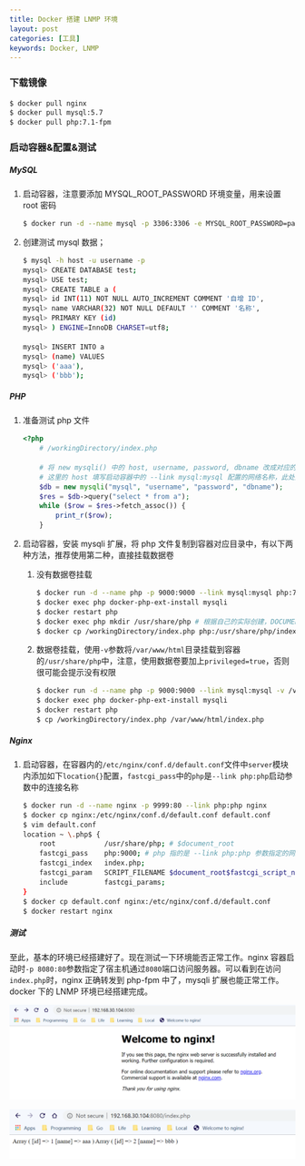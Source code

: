 ```yaml
---
title: Docker 搭建 LNMP 环境
layout: post
categories: [工具]
keywords: Docker, LNMP
---
```


### 下载镜像

```bash
$ docker pull nginx
$ docker pull mysql:5.7
$ docker pull php:7.1-fpm
```

### 启动容器&配置&测试

##### MySQL

1.	启动容器，注意要添加 MYSQL_ROOT_PASSWORD 环境变量，用来设置 root 密码

    ```bash
    $ docker run -d --name mysql -p 3306:3306 -e MYSQL_ROOT_PASSWORD=password mysql:5.7
    ```

2.	创建测试 mysql 数据；

    ```bash
    $ mysql -h host -u username -p
    mysql> CREATE DATABASE test;
    mysql> USE test;
    mysql> CREATE TABLE a (
    mysql> id INT(11) NOT NULL AUTO_INCREMENT COMMENT '自增 ID',
    mysql> name VARCHAR(32) NOT NULL DEFAULT '' COMMENT '名称',
    mysql> PRIMARY KEY (id)
    mysql> ) ENGINE=InnoDB CHARSET=utf8;

    mysql> INSERT INTO a 
    mysql> (name) VALUES 
    mysql> ('aaa'),
    mysql> ('bbb');
    ```

##### PHP

1.	准备测试 php 文件

    ```php
    <?php
        # /workingDirectory/index.php

        # 将 new mysqli() 中的 host, username, password, dbname 改成对应的值
        # 这里的 host 填写启动容器中的 --link mysql:mysql 配置的网络名称，此处为 mysql
        $db = new mysqli("mysql", "username", "password", "dbname");
        $res = $db->query("select * from a");
        while ($row = $res->fetch_assoc()) {
            print_r($row);
        }
    ```

2.	启动容器，安装 mysqli 扩展，将 php 文件复制到容器对应目录中，有以下两种方法，推荐使用第二种，直接挂载数据卷

    1.  没有数据卷挂载 

        ```bash
        $ docker run -d --name php -p 9000:9000 --link mysql:mysql php:7.1-fpm
        $ docker exec php docker-php-ext-install mysqli
        $ docker restart php
        $ docker exec php mkdir /usr/share/php # 根据自己的实际创建，DOCUMENT_ROOT
        $ docker cp /workingDirectory/index.php php:/usr/share/php/index.php
        ```
        
    2.  数据卷挂载，使用`-v`参数将`/var/www/html`目录挂载到容器的`/usr/share/php`中，注意，使用数据卷要加上`privileged=true`，否则很可能会提示没有权限
    
        ```bash
        $ docker run -d --name php -p 9000:9000 --link mysql:mysql -v /var/www/html:/usr/share/php --privileged=true php:7.1-fpm 
        $ docker exec php docker-php-ext-install mysqli
        $ docker restart php
        $ cp /workingDirectory/index.php /var/www/html/index.php
        ```

##### Nginx

1.	启动容器，在容器内的`/etc/nginx/conf.d/default.conf`文件中`server`模块内添加如下`location{}`配置，`fastcgi_pass`中的`php`是`--link php:php`启动参数中的连接名称

    ```bash
    $ docker run -d --name nginx -p 9999:80 --link php:php nginx
    $ docker cp nginx:/etc/nginx/conf.d/default.conf default.conf
    $ vim default.conf
    location ~ \.php$ {
        root            /usr/share/php; # $document_root
        fastcgi_pass	php:9000; # php 指的是 --link php:php 参数指定的网络名称
        fastcgi_index	index.php;
        fastcgi_param	SCRIPT_FILENAME	$document_root$fastcgi_script_name;
        include         fastcgi_params;
    }
    $ docker cp default.conf nginx:/etc/nginx/conf.d/default.conf
    $ docker restart nginx
    ```

##### 测试

至此，基本的环境已经搭建好了。现在测试一下环境能否正常工作。nginx 容器启动时`-p 8080:80`参数指定了宿主机通过`8080`端口访问服务器。可以看到在访问`index.php`时，nginx 正确转发到 php-fpm 中了，mysqli 扩展也能正常工作。docker 下的 LNMP 环境已经搭建完成。

![default](/assets/images/2020/0329/WX_20200329154835.png)

![default](/assets/images/2020/0329/WX_20200329155032.png)
